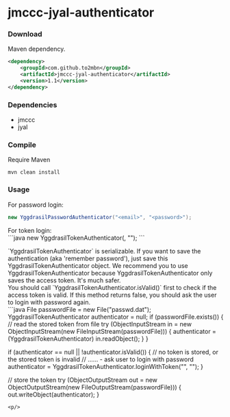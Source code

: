 # jmccc-jyal-authenticator

### Download
Maven dependency.<br/>
```xml
<dependency>
	<groupId>com.github.to2mbn</groupId>
	<artifactId>jmccc-jyal-authenticator</artifactId>
	<version>1.1</version>
</dependency>
```

### Dependencies
* jmccc
* jyal

### Compile
Require Maven

	mvn clean install

### Usage
For password login:<br/>
```java
new YggdrasilPasswordAuthenticator("<email>", "<password>");
```
<p/>
For token login:
<br/>
```java
new YggdrasilTokenAuthenticator(<clientToken>, "<accessToken>");
```
<p/>
`YggdrasilTokenAuthenticator` is serializable. If you want to save the authentication (aka 'remember password'),
just save this YggdrasilTokenAuthenticator object.
We recommend you to use YggdrasilTokenAuthenticator because YggdrasilTokenAuthenticator only saves the access token.
It's much safer.<br/>
You should call `YggdrasilTokenAuthenticator.isValid()` first to check if the access token is valid.
If this method returns false, you should ask the user to login with password again.<br/>
```java
File passwordFile = new File("passwd.dat");
YggdrasilTokenAuthenticator authenticator = null;
if (passwordFile.exists()) {
	// read the stored token from file
	try (ObjectInputStream in = new ObjectInputStream(new FileInputStream(passwordFile))) {
		authenticator = (YggdrasilTokenAuthenticator) in.readObject();
	}
}

if (authenticator == null || !authenticator.isValid()) {
	// no token is stored, or the stored token is invalid
	// ...... - ask user to login with password
	authenticator = YggdrasilTokenAuthenticator.loginWithToken("<email>", "<password>");
}

// store the token
try (ObjectOutputStream out = new ObjectOutputStream(new FileOutputStream(passwordFile))) {
	out.writeObject(authenticator);
}
```
<p/>

